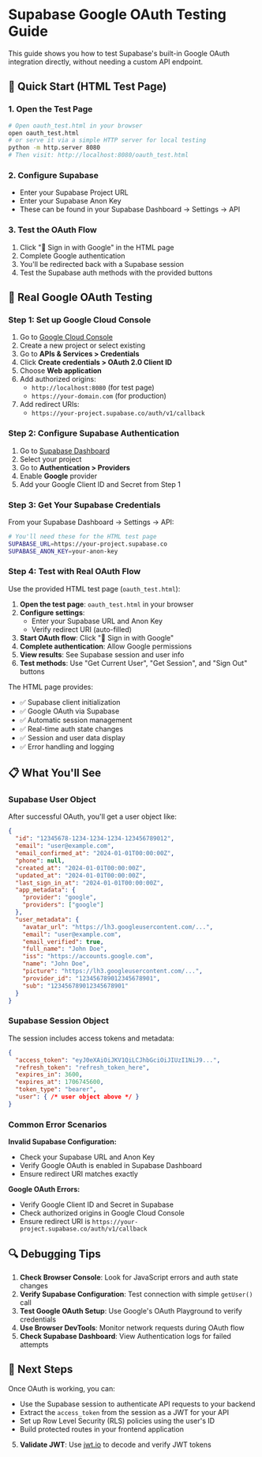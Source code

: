 # Supabase Google OAuth Testing Guide

This guide shows you how to test Supabase's built-in Google OAuth integration directly, without needing a custom API endpoint.

## 🚀 Quick Start (HTML Test Page)

### 1. Open the Test Page

```bash
# Open oauth_test.html in your browser
open oauth_test.html
# or serve it via a simple HTTP server for local testing
python -m http.server 8080
# Then visit: http://localhost:8080/oauth_test.html
```

### 2. Configure Supabase

- Enter your Supabase Project URL
- Enter your Supabase Anon Key  
- These can be found in your Supabase Dashboard → Settings → API

### 3. Test the OAuth Flow

1. Click "🚀 Sign in with Google" in the HTML page
2. Complete Google authentication
3. You'll be redirected back with a Supabase session
4. Test the Supabase auth methods with the provided buttons

## 🔗 Real Google OAuth Testing

### Step 1: Set up Google Cloud Console

1. Go to [Google Cloud Console](https://console.cloud.google.com/)
2. Create a new project or select existing
3. Go to **APIs & Services > Credentials**
4. Click **Create credentials > OAuth 2.0 Client ID**
5. Choose **Web application**
6. Add authorized origins:
   - `http://localhost:8080` (for test page)
   - `https://your-domain.com` (for production)
7. Add redirect URIs:
   - `https://your-project.supabase.co/auth/v1/callback`

### Step 2: Configure Supabase Authentication

1. Go to [Supabase Dashboard](https://supabase.com/dashboard)
2. Select your project
3. Go to **Authentication > Providers**
4. Enable **Google** provider
5. Add your Google Client ID and Secret from Step 1

### Step 3: Get Your Supabase Credentials

From your Supabase Dashboard → Settings → API:

```bash
# You'll need these for the HTML test page
SUPABASE_URL=https://your-project.supabase.co
SUPABASE_ANON_KEY=your-anon-key
```
### Step 4: Test with Real OAuth Flow

Use the provided HTML test page (`oauth_test.html`):

1. **Open the test page**: `oauth_test.html` in your browser
2. **Configure settings**:
   - Enter your Supabase URL and Anon Key
   - Verify redirect URI (auto-filled)
3. **Start OAuth flow**: Click "🚀 Sign in with Google"
4. **Complete authentication**: Allow Google permissions
5. **View results**: See Supabase session and user info
6. **Test methods**: Use "Get Current User", "Get Session", and "Sign Out" buttons

The HTML page provides:
- ✅ Supabase client initialization  
- ✅ Google OAuth via Supabase
- ✅ Automatic session management
- ✅ Real-time auth state changes
- ✅ Session and user data display
- ✅ Error handling and logging

## 📋 What You'll See

### Supabase User Object
After successful OAuth, you'll get a user object like:
```json
{
  "id": "12345678-1234-1234-1234-123456789012",
  "email": "user@example.com",
  "email_confirmed_at": "2024-01-01T00:00:00Z",
  "phone": null,
  "created_at": "2024-01-01T00:00:00Z",
  "updated_at": "2024-01-01T00:00:00Z",
  "last_sign_in_at": "2024-01-01T00:00:00Z",
  "app_metadata": {
    "provider": "google",
    "providers": ["google"]
  },
  "user_metadata": {
    "avatar_url": "https://lh3.googleusercontent.com/...",
    "email": "user@example.com",
    "email_verified": true,
    "full_name": "John Doe",
    "iss": "https://accounts.google.com",
    "name": "John Doe",
    "picture": "https://lh3.googleusercontent.com/...",
    "provider_id": "123456789012345678901",
    "sub": "123456789012345678901"
  }
}
```

### Supabase Session Object
The session includes access tokens and metadata:
```json
{
  "access_token": "eyJ0eXAiOiJKV1QiLCJhbGciOiJIUzI1NiJ9...",
  "refresh_token": "refresh_token_here",
  "expires_in": 3600,
  "expires_at": 1706745600,
  "token_type": "bearer",
  "user": { /* user object above */ }
}
```

### Common Error Scenarios

**Invalid Supabase Configuration:**
- Check your Supabase URL and Anon Key
- Verify Google OAuth is enabled in Supabase Dashboard
- Ensure redirect URI matches exactly

**Google OAuth Errors:**
- Verify Google Client ID and Secret in Supabase
- Check authorized origins in Google Cloud Console
- Ensure redirect URI is `https://your-project.supabase.co/auth/v1/callback`

## 🔍 Debugging Tips

1. **Check Browser Console**: Look for JavaScript errors and auth state changes
2. **Verify Supabase Configuration**: Test connection with simple `getUser()` call
3. **Test Google OAuth Setup**: Use Google's OAuth Playground to verify credentials
4. **Use Browser DevTools**: Monitor network requests during OAuth flow
5. **Check Supabase Dashboard**: View Authentication logs for failed attempts

## 🎯 Next Steps

Once OAuth is working, you can:
- Use the Supabase session to authenticate API requests to your backend
- Extract the `access_token` from the session as a JWT for your API
- Set up Row Level Security (RLS) policies using the user's ID
- Build protected routes in your frontend application
5. **Validate JWT**: Use [jwt.io](https://jwt.io) to decode and verify JWT tokens 